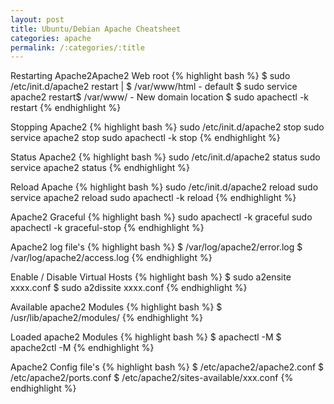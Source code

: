 ```yaml
---
layout: post
title: Ubuntu/Debian Apache Cheatsheet
categories: apache
permalink: /:categories/:title
---
```


Restarting Apache2Apache2 Web root 
{% highlight bash %}
$ sudo /etc/init.d/apache2 restart | $ /var/www/html - default
$ sudo service apache2 restart$ /var/www/ - New domain location
$ sudo apachectl -k restart
{% endhighlight %}


Stopping Apache2
{% highlight bash %}
sudo /etc/init.d/apache2 stop 
sudo service apache2 stop
sudo apachectl -k stop 
{% endhighlight %}

Status Apache2 
{% highlight bash %}
sudo /etc/init.d/apache2 status
sudo service apache2 status 
{% endhighlight %}

Reload Apache
{% highlight bash %}
sudo /etc/init.d/apache2 reload 
sudo service apache2 reload
sudo apachectl -k reload 
{% endhighlight %}

Apache2 Graceful 
{% highlight bash %}
sudo apachectl -k graceful 
sudo apachectl -k graceful-stop
{% endhighlight %}

Apache2 log file's
{% highlight bash %}
$ /var/log/apache2/error.log
$ /var/log/apache2/access.log
{% endhighlight %}

Enable / Disable Virtual Hosts 
{% highlight bash %}
$ sudo a2ensite xxxx.conf
$ sudo a2dissite xxxx.conf
{% endhighlight %}

Available apache2 Modules
{% highlight bash %}
$ /usr/lib/apache2/modules/
{% endhighlight %}

Loaded apache2 Modules
{% highlight bash %}
$ apachectl -M
$ apache2ctl -M
{% endhighlight %}

Apache2 Config file's
{% highlight bash %}
$ /etc/apache2/apache2.conf 
$ /etc/apache2/ports.conf
$ /etc/apache2/sites-available/xxx.conf
{% endhighlight %}
